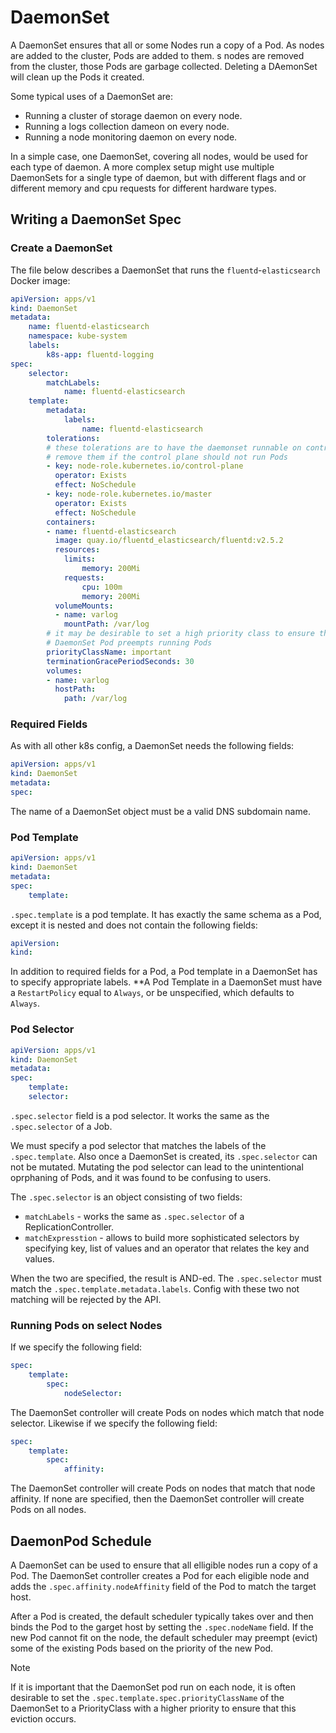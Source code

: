 # DaemonSet

A DaemonSet ensures that all or some Nodes run a copy of a Pod. As nodes are
added to the cluster, Pods are added to them. s nodes are removed from the
cluster, those Pods are garbage collected. Deleting a DAemonSet will clean up
the Pods it created.

Some typical uses of a DaemonSet are:
- Running a cluster of storage daemon on every node.
- Running a logs collection dameon on every node.
- Running a node monitoring daemon on every node.

In a simple case, one DaemonSet, covering all nodes, would be used for each type
of daemon. A more complex setup might use multiple DaemonSets for a single type
of daemon, but with different flags and or different memory and cpu requests for
different hardware types.

## Writing a DaemonSet Spec

### Create a DaemonSet

The file below describes a DaemonSet that runs the `fluentd`-`elasticsearch`
Docker image:

```yaml
apiVersion: apps/v1
kind: DaemonSet
metadata:
    name: fluentd-elasticsearch
    namespace: kube-system
    labels:
        k8s-app: fluentd-logging
spec:
    selector:
        matchLabels:
            name: fluentd-elasticsearch
    template:
        metadata:
            labels:
                name: fluentd-elasticsearch
        tolerations:
        # these tolerations are to have the daemonset runnable on control plane
        # remove them if the control plane should not run Pods
        - key: node-role.kubernetes.io/control-plane
          operator: Exists
          effect: NoSchedule
        - key: node-role.kubernetes.io/master
          operator: Exists
          effect: NoSchedule
        containers:
        - name: fluentd-elasticsearch
          image: quay.io/fluentd_elasticsearch/fluentd:v2.5.2
          resources:
            limits:
                memory: 200Mi
            requests:
                cpu: 100m
                memory: 200Mi
          volumeMounts:
          - name: varlog
            mountPath: /var/log
        # it may be desirable to set a high priority class to ensure that a
        # DaemonSet Pod preempts running Pods
        priorityClassName: important
        terminationGracePeriodSeconds: 30
        volumes:
        - name: varlog
          hostPath:
            path: /var/log
```

### Required Fields

As with all other k8s config, a DaemonSet needs the following fields:

```yaml
apiVersion: apps/v1
kind: DaemonSet
metadata:
spec:
```

The name of a DaemonSet object must be a valid DNS subdomain name.

### Pod Template

```yaml
apiVersion: apps/v1
kind: DaemonSet
metadata:
spec:
    template:
```

`.spec.template` is a pod template. It has exactly the same schema as a Pod,
except it is nested and does not contain the following fields:

```yaml
apiVersion:
kind:
```

In addition to required fields for a Pod, a Pod template in a DaemonSet has to
specify appropriate labels. **A Pod Template in a DaemonSet must have a
`RestartPolicy` equal to `Always`, or be unspecified, which defaults to
`Always`.

### Pod Selector

```yaml
apiVersion: apps/v1
kind: DaemonSet
metadata:
spec:
    template:
    selector:
```

`.spec.selector` field is a pod selector. It works the same as the
`.spec.selector` of a Job.

We must specify a pod selector that matches the labels of the `.spec.template`.
Also once a DaemonSet is created, its `.spec.selector` can not be mutated.
Mutating the pod selector can lead to the unintentional oprphaning of Pods, and
it was found to be confusing to users.

The `.spec.selector` is an object consisting of two fields:
- `matchLabels` - works the same as `.spec.selector` of a
  ReplicationController.
- `matchExpresstion` - allows to build more sophisticated selectors by
  specifying key, list of values and an operator that relates the key and
  values.

When the two are specified, the result is AND-ed. The `.spec.selector` must
match the `.spec.template.metadata.labels`. Config with these two not matching
will be rejected by the API.

### Running Pods on select Nodes

If we specify the following field:

```yaml
spec:
    template:
        spec:
            nodeSelector:
```

The DaemonSet controller will create Pods on nodes which match that node
selector. Likewise if we specify the following field:

```yaml
spec:
    template:
        spec:
            affinity:
```

The DaemonSet controller will create Pods on nodes that match that node
affinity. If none are specified, then the DaemonSet controller will create Pods
on all nodes.

## DaemonPod Schedule

A DaemonSet can be used to ensure that all elligible nodes run a copy of a Pod.
The DaemonSet controller creates a Pod for each eligible node and adds the
`.spec.affinity.nodeAffinity` field of the Pod to match the target host.

After a Pod is created, the default scheduler typically takes over and then
binds the Pod to the garget host by setting the `.spec.nodeName` field. If the
new Pod cannot fit on the node, the default scheduler may preempt (evict) some
of the existing Pods based on the priority of the new Pod.

> [!NOTE]
> If it is important that the DaemonSet pod run on each node, it is often
> desirable to set the `.spec.template.spec.priorityClassName` of the DaemonSet
> to a PriorityClass with a higher priority to ensure that this eviction occurs.
